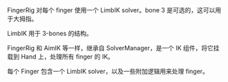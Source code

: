 FingerRig 对每个 finger 使用一个 LimbIK solver。bone 3 是可选的，这可以用于大拇指。

LimbIK 用于 3-bones 的结构。

FingerRig 和 AimIK 等一样，继承自 SolverManager，是一个 IK 组件，将它挂载到 Hand 上，处理所有 finger 的 IK。

每个 Finger 包含一个 LimbIK solver，以及一些附加逻辑用来处理 finger。
